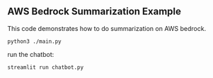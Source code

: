 ## AWS Bedrock Summarization Example

This code demonstrates how to do summarization on AWS bedrock.

`python3 ./main.py`

run the chatbot:

`streamlit run chatbot.py`